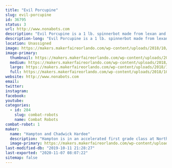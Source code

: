 ```yaml
---
title: "Evil Porcupine"
slug: evil-porcupine
id: 36795
status: 3
url: http://www.nonabots.com
description: "Evil Porcupine is a 1 lb. spinnerbot made from lexan and plexiglass."
description-long: "Evil Porcupine is a 1 lb. spinnerbot made from lexan and plexiglass."
location: Unassigned
image: https://makers.makerfaireorlando.com/wp-content/uploads/2018/10/43588767_10205351451743590_71763526217105408_n-1.jpg
image-primary:
  thumbnail: https://makers.makerfaireorlando.com/wp-content/uploads/2018/10/43588767_10205351451743590_71763526217105408_n-1-150x150.jpg
  medium: https://makers.makerfaireorlando.com/wp-content/uploads/2018/10/43588767_10205351451743590_71763526217105408_n-1-225x300.jpg
  large: https://makers.makerfaireorlando.com/wp-content/uploads/2018/10/43588767_10205351451743590_71763526217105408_n-1.jpg
  full: https://makers.makerfaireorlando.com/wp-content/uploads/2018/10/43588767_10205351451743590_71763526217105408_n-1.jpg
website: http://www.nonabots.com
email: 
twitter: 
instagram: 
facebook: 
youtube: 
categories:
  - id: 284
    slug: combat-robots
    name: Combat Robots
combat-robot: 1
maker:
  name: "Hampton and Chadwick Hardee"
  description: "Hampton is in an accelerated first grade class at Northlake Parkway Community School in Lake Nona.  He loves watching Battlebots with his daddy!"
  image-primary: https://makers.makerfaireorlando.com/wp-content/uploads/2018/10/Hampy-Daddy-1024x683.jpg
last-modified-db: "2019-10-11 21:28:27"
last-exported: "2020-11-07 08:07:22"
sitemap: false
---
```

